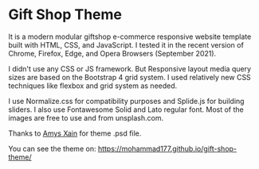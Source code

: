 # Gift Shop Theme

It is a modern modular giftshop e-commerce responsive website template built with HTML, CSS, and JavaScript. I tested it in the recent version of Chrome, Firefox, Edge, and Opera Browsers (September 2021).

I didn't use any CSS or JS framework. But Responsive layout media query sizes are based on the Bootstrap 4 grid system. I used relatively new CSS techniques like flexbox and grid system as needed.

I use Normalize.css for compatibility purposes and Splide.js for building sliders. I also use Fontawesome Solid and Lato regular font. Most of the images are free to use and from unsplash.com.

Thanks to <a href="https://disqus.com/by/amysxain/" target="_blank">Amys Xain</a> for theme .psd file.

You can see the theme on:
https://mohammad177.github.io/gift-shop-theme/
